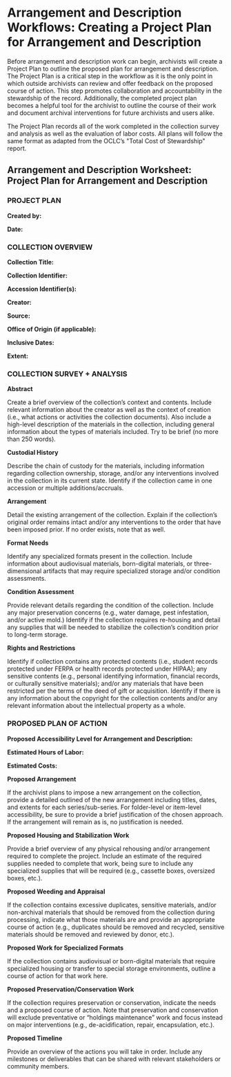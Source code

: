 <h1>Arrangement and Description Workflows: Creating a Project Plan for Arrangement and Description</h1>
<p>Before arrangement and description work can begin, archivists will create a Project Plan to outline the proposed plan for arrangement and description. The Project Plan is a critical step in the workflow as it is the only point in which outside archivists can review and offer feedback on the proposed course of action. This step promotes collaboration and accountability in the stewardship of the record. Additionally, the completed project plan becomes a helpful tool for the archivist to outline the course of their work and document archival interventions for future archivists and users alike.</p>
<p>The Project Plan records all of the work completed in the collection survey and analysis as well as the evaluation of labor costs. All plans will follow the same format as adapted from the OCLC’s "Total Cost of Stewardship" report.</p>
 
<h2>Arrangement and Description Worksheet: Project Plan for Arrangement and Description</h2>
 
<h3><b>PROJECT PLAN</b></h3>
<p><b>Created by:</b></p>                                            	
<p><b>Date:</b></p>
 
<h3><b>COLLECTION OVERVIEW</b></h3>
<p><b>Collection Title:</b></p>
<p><b>Collection Identifier:</b></p>
<p><b>Accession Identifier(s):</b></p>
<p><b>Creator:</b></p>                                               	
<p><b>Source:</b></p>
<p><b>Office of Origin (if applicable):</b></p>
<p><b>Inclusive Dates: </b></p>                                          
<p><b>Extent:</b></p>
 
<h3><b>COLLECTION SURVEY + ANALYSIS</b></h3>
 
<p><b>Abstract</b></p>
<p>Create a brief overview of the collection’s context and contents. Include relevant information about the creator as well as the context of creation (i.e., what actions or activities the collection documents). Also include a high-level description of the materials in the collection, including general information about the types of materials included. Try to be brief (no more than 250 words).</p>
 
<p><b>Custodial History</b></p>
<p>Describe the chain of custody for the materials, including information regarding collection ownership, storage, and/or any interventions involved in the collection in its current state. Identify if the collection came in one accession or multiple additions/accruals.</p>
 
<p><b>Arrangement</b></p>
<p>Detail the existing arrangement of the collection. Explain if the collection’s original order remains intact and/or any interventions to the order that have been imposed prior. If no order exists, note that as well.</p>
 
<p><b>Format Needs</b></p>
<p>Identify any specialized formats present in the collection. Include information about audiovisual materials, born-digital materials, or three-dimensional artifacts that may require specialized storage and/or condition assessments.</p>
 
<p><b>Condition Assessment</b></p>
<p>Provide relevant details regarding the condition of the collection. Include any major preservation concerns (e.g., water damage, pest infestation, and/or active mold.) Identify if the collection requires re-housing and detail any supplies that will be needed to stabilize the collection’s condition prior to long-term storage.</p>

<p><b>Rights and Restrictions</b></p>
<p>Identify if collection contains any protected contents (i.e., student records protected under FERPA or health records protected under HIPAA); any sensitive contents (e.g., personal identifying information, financial records, or culturally sensitive materials); and/or any materials that have been restricted per the terms of the deed of gift or acquisition. Identify if there is any information about the copyright for the collection contents and/or any relevant information about the intellectual property as a whole.</p>
 
<h3><b>PROPOSED PLAN OF ACTION</b></h3>
 
<p><b>Proposed Accessibility Level for Arrangement and Description:</b></p>
<p><b>Estimated Hours of Labor:</b></p>
<p><b>Estimated Costs:</b></p>
 
<p><b>Proposed Arrangement</b></p>
<p>If the archivist plans to impose a new arrangement on the collection, provide a detailed outlined of the new arrangement including titles, dates, and extents for each series/sub-series. For folder-level or item-level accessibility, be sure to provide a brief justification of the chosen approach. If the arrangement will remain as is, no justification is needed.</p>
 
<p><b>Proposed Housing and Stabilization Work</b></p>
<p>Provide a brief overview of any physical rehousing and/or arrangement required to complete the project. Include an estimate of the required supplies needed to complete that work, being sure to include any specialized supplies that will be required (e.g., cassette boxes, oversized boxes, etc.).</p>
 
<p><b>Proposed Weeding and Appraisal</b></p>
<p>If the collection contains excessive  duplicates, sensitive materials, and/or  non-archival materials that should be removed from the collection during processing, indicate what those materials are and provide an appropriate course of action (e.g., duplicates should be removed and recycled, sensitive materials should be removed and reviewed by donor, etc.).</p>
 
<p><b>Proposed Work for Specialized Formats</b></p>
<p>If the collection contains audiovisual or born-digital materials that require specialized housing or transfer to special storage environments, outline a course of action for that work here.</p>
 
<p><b>Proposed Preservation/Conservation Work</b></p>
<p>If the collection requires preservation or conservation, indicate the needs and a proposed course of action. Note that preservation and conservation will exclude preventative or “holdings maintenance” work  and focus instead on major interventions (e.g., de-acidification, repair, encapsulation, etc.).</p>
 
<p><b>Proposed Timeline</b></p>
<p>Provide an overview of the actions you will take in order. Include any milestones or deliverables that can be shared with relevant stakeholders or community members.</p>
 
